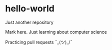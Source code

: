# hello-world
Just another repository

Mark here. Just learning about computer science

Practicing pull requests ¯\_(ツ)_/¯
